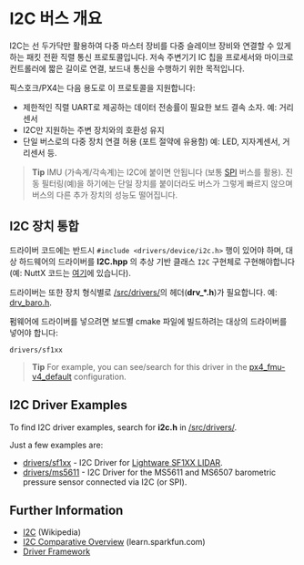 # I2C 버스 개요

I2C는 선 두가닥만 활용하여 다중 마스터 장비를 다중 슬레이브 장비와 연결할 수 있게 하는 패킷 전환 직렬 통신 프로토콜입니다. 저속 주변기기 IC 칩을 프로세서와 마이크로컨트롤러에 짧은 길이로 연결, 보드내 통신을 수행하기 위한 목적입니다.

픽스호크/PX4는 다음 용도로 이 프로토콜을 지원합니다:

* 제한적인 직렬 UART로 제공하는 데이터 전송률이 필요한 보드 결속 소자. 예: 거리 센서
* I2C만 지원하는 주변 장치와의 호환성 유지
* 단일 버스로의 다중 장치 연결 허용 (포트 절약에 유용함) 예: LED, 지자계센서, 거리센서 등.

> **Tip** IMU (가속계/각속계)는 I2C에 붙이면 안됩니다 (보통 [SPI](https://en.wikipedia.org/wiki/Serial_Peripheral_Interface_Bus) 버스를 활용). 진동 필터링(예)을 하기에는 단일 장치를 붙이더라도 버스가 그렇게 빠르지 않으며 버스의 다른 추가 장치의 성능도 떨어집니다.

## I2C 장치 통합

드라이버 코드에는 반드시 `#include <drivers/device/i2c.h>` 행이 있어야 하며, 대상 하드웨어의 드라이버를 **I2C.hpp** 의 추상 기반 클래스 `I2C` 구현체로 구현해야합니다(예: NuttX 코드는 [여기](https://github.com/PX4/Firmware/blob/master/src/lib/drivers/device/nuttx/I2C.hpp)에 있습니다).

드라이버는 또한 장치 형식별로 [/src/drivers/](https://github.com/PX4/Firmware/tree/master/src/drivers)의 헤더(**drv_*.h**)가 필요합니다. 예: [drv_baro.h](https://github.com/PX4/Firmware/blob/master/src/drivers/drv_baro.h).

펌웨어에 드라이버를 넣으려면 보드별 cmake 파일에 빌드하려는 대상의 드라이버를 넣어야 합니다:

    drivers/sf1xx
    

> **Tip** For example, you can see/search for this driver in the [px4_fmu-v4_default](https://github.com/PX4/Firmware/blob/master/boards/px4/fmu-v4/default.cmake) configuration.

## I2C Driver Examples

To find I2C driver examples, search for **i2c.h** in [/src/drivers/](https://github.com/PX4/Firmware/tree/master/src/drivers).

Just a few examples are:

* [drivers/sf1xx](https://github.com/PX4/Firmware/tree/master/src/drivers/distance_sensor/sf1xx) - I2C Driver for [Lightware SF1XX LIDAR](https://docs.px4.io/master/en/sensor/sfxx_lidar.html).
* [drivers/ms5611](https://github.com/PX4/Firmware/tree/master/src/drivers/barometer/ms5611) - I2C Driver for the MS5611 and MS6507 barometric pressure sensor connected via I2C (or SPI).

## Further Information

* [I2C](https://en.wikipedia.org/wiki/I%C2%B2C) (Wikipedia)
* [I2C Comparative Overview](https://learn.sparkfun.com/tutorials/i2c) (learn.sparkfun.com)
* [Driver Framework](../middleware/drivers.md)